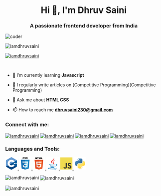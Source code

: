<h1 align="center">Hi 👋, I'm Dhruv Saini</h1>
<h3 align="center">A passionate frontend developer from India</h3>
<img src="https://imgs.search.brave.com/bYh4_CdRn29d7TRV5ueP5p2o6AjPlnLtiVRQlv7-bRM/rs:fit:500:0:0/g:ce/aHR0cHM6Ly9tZWRp/YS5pc3RvY2twaG90/by5jb20vaWQvMTQ5/Mzc2Njk0OC9waG90/by9mZW1hbGUtZGV2/ZWxvcGVycy11c2lu/Zy1haS13cml0ZXMt/dGhlLWNvZGUtZm9y/LWRhdGEtYW5hbHl0/aWNzLndlYnA_Yj0x/JnM9MTcwNjY3YSZ3/PTAmaz0yMCZjPUxF/bGhRRzJOZUxsZC15/aUFIcmVuSFhJMnRT/MklfT0YtLXF2dlA0/eEtiUDA9" alt="coder">

<p align="left"> <img src="https://komarev.com/ghpvc/?username=iamdhruvsaini&label=Profile%20views&color=0e75b6&style=flat" alt="iamdhruvsaini" /> </p>

<p align="left"> <a href="https://github.com/ryo-ma/github-profile-trophy"><img src="https://github-profile-trophy.vercel.app/?username=iamdhruvsaini" alt="iamdhruvsaini" /></a> </p>

<p align="left"> <a href="https://twitter.com/" target="blank"><img src="https://img.shields.io/twitter/follow/?logo=twitter&style=for-the-badge" alt="" /></a> </p>

- 🌱 I’m currently learning **Javascript**

- 📝 I regularly write articles on [Competitive Programming](Competitive Programming)

- 💬 Ask me about **HTML CSS**

- 📫 How to reach me **dhruvsaini230@gmail.com**

<h3 align="left">Connect with me:</h3>
<p align="left">
<a href="https://linkedin.com/in/iamdhruvsaini" target="blank"><img align="center" src="https://raw.githubusercontent.com/rahuldkjain/github-profile-readme-generator/master/src/images/icons/Social/linked-in-alt.svg" alt="iamdhruvsaini" height="30" width="40" /></a>
<a href="https://codeforces.com/profile/iamdhruvsaini" target="blank"><img align="center" src="https://raw.githubusercontent.com/rahuldkjain/github-profile-readme-generator/master/src/images/icons/Social/codeforces.svg" alt="iamdhruvsaini" height="30" width="40" /></a>
<a href="https://www.leetcode.com/iamdhruvsaini" target="blank"><img align="center" src="https://raw.githubusercontent.com/rahuldkjain/github-profile-readme-generator/master/src/images/icons/Social/leet-code.svg" alt="iamdhruvsaini" height="30" width="40" /></a>
<a href="https://auth.geeksforgeeks.org/user/iamdhruvsaini" target="blank"><img align="center" src="https://raw.githubusercontent.com/rahuldkjain/github-profile-readme-generator/master/src/images/icons/Social/geeks-for-geeks.svg" alt="iamdhruvsaini" height="30" width="40" /></a>
</p>

<h3 align="left">Languages and Tools:</h3>
<p align="left"> <a href="https://www.w3schools.com/cpp/" target="_blank" rel="noreferrer"> <img src="https://raw.githubusercontent.com/devicons/devicon/master/icons/cplusplus/cplusplus-original.svg" alt="cplusplus" width="40" height="40"/> </a> <a href="https://www.w3schools.com/css/" target="_blank" rel="noreferrer"> <img src="https://raw.githubusercontent.com/devicons/devicon/master/icons/css3/css3-original-wordmark.svg" alt="css3" width="40" height="40"/> </a> <a href="https://www.w3.org/html/" target="_blank" rel="noreferrer"> <img src="https://raw.githubusercontent.com/devicons/devicon/master/icons/html5/html5-original-wordmark.svg" alt="html5" width="40" height="40"/> </a> <a href="https://www.java.com" target="_blank" rel="noreferrer"> <img src="https://raw.githubusercontent.com/devicons/devicon/master/icons/java/java-original.svg" alt="java" width="40" height="40"/> </a> <a href="https://developer.mozilla.org/en-US/docs/Web/JavaScript" target="_blank" rel="noreferrer"> <img src="https://raw.githubusercontent.com/devicons/devicon/master/icons/javascript/javascript-original.svg" alt="javascript" width="40" height="40"/> </a> <a href="https://www.python.org" target="_blank" rel="noreferrer"> <img src="https://raw.githubusercontent.com/devicons/devicon/master/icons/python/python-original.svg" alt="python" width="40" height="40"/> </a> </p>

<p><img align="left" src="https://github-readme-stats.vercel.app/api/top-langs?username=iamdhruvsaini&show_icons=true&locale=en&layout=compact" alt="iamdhruvsaini" /></p>

<p>&nbsp;<img align="center" src="https://github-readme-stats.vercel.app/api?username=iamdhruvsaini&show_icons=true&locale=en" alt="iamdhruvsaini" /></p>

<p><img align="center" src="https://github-readme-streak-stats.herokuapp.com/?user=iamdhruvsaini&" alt="iamdhruvsaini" /></p>

